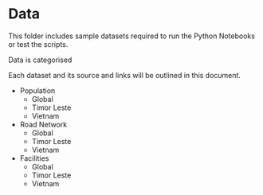 # Data

This folder includes sample datasets required to run the Python Notebooks or test the scripts.

Data is categorised 

Each dataset and its source and links will be outlined in this document.

- Population
  - Global
  - Timor Leste
  - Vietnam
- Road Network
  - Global
  - Timor Leste
  - Vietnam
- Facilities
  - Global
  - Timor Leste
  - Vietnam   



